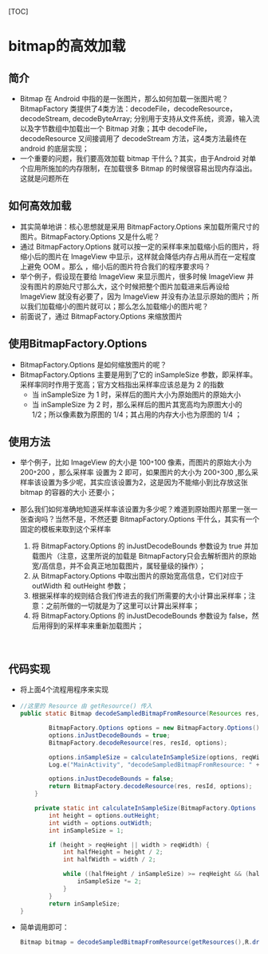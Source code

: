 [TOC]



# bitmap的高效加载

## 简介

- Bitmap 在 Android 中指的是一张图片，那么如何加载一张图片呢？BitmapFactory 类提供了4类方法：decodeFile，decodeResource，decodeStream, decodeByteArray; 分别用于支持从文件系统，资源，输入流以及字节数组中加载出一个 Bitmap 对象；其中 decodeFile，decodeResource 又间接调用了 decodeStream 方法，这4类方法最终在 android 的底层实现；
- 一个重要的问题，我们要高效加载 bitmap 干什么？其实，由于Android 对单个应用所施加的内存限制，在加载很多 Bitmap 的时候很容易出现内存溢出。这就是问题所在

## 如何高效加载

- 其实简单地讲：核心思想就是采用 BitmapFactory.Options 来加载所需尺寸的图片。BitmapFactory.Options 又是什么呢？
- 通过 BitmapFactory.Options 就可以按一定的采样率来加载缩小后的图片，将缩小后的图片在 ImageView 中显示，这样就会降低内存占用从而在一定程度上避免 OOM 。那么 ，缩小后的图片符合我们的程序要求吗？
- 举个例子，假设现在要给 ImageView 来显示图片，很多时候 ImageView 并没有图片的原始尺寸那么大，这个时候把整个图片加载进来后再设给ImageView 就没有必要了，因为 ImageView 并没有办法显示原始的图片；所以我们加载缩小的图片就可以；那么怎么加载缩小的图片呢？
- 前面说了，通过 BitmapFactory.Options 来缩放图片

## 使用BitmapFactory.Options

- BitmapFactory.Options 是如何缩放图片的呢？
- BitmapFactory.Options 主要是用到了它的 inSampleSize 参数，即采样率。采样率同时作用于宽高；官方文档指出采样率应该总是为 2 的指数
  - 当 inSampleSize 为 1 时，采样后的图片大小为原始图片的原始大小
  - 当 inSampleSize 为 2 时，那么采样后的图片其宽高均为原图大小的 1/2；所以像素数为原图的 1/4；其占用的内存大小也为原图的 1/4 ；

## 使用方法

- 举个例子，比如 ImageView 的大小是 100`*`100 像素，而图片的原始大小为 200`*`200 ，那么采样率 设置为 2 即可，如果图片的大小为 200`*`300 ,那么采样率该设置为多少呢，其实应该设置为2，这是因为不能缩小到比存放这张 bitmap 的容器的大小 还要小；

- 那么我们如何准确地知道采样率该设置为多少呢？难道到原始图片那里一张一张查询吗？当然不是，不然还要 BitmapFactory.Options 干什么，其实有一个固定的模板来取到这个采样率

  1. 将 BitmapFactory.Options 的 inJustDecodeBounds 参数设为 true 并加载图片（注意，这里所说的加载是 BitmapFactory只会去解析图片的原始宽/高信息，并不会真正地加载图片，属轻量级的操作）；
  2. 从 BitmapFactory.Options 中取出图片的原始宽高信息，它们对应于 outWidth 和 outHeight 参数；
  3. 根据采样率的规则结合我们传进去的我们所需要的大小计算出采样率；注意：之前所做的一切就是为了这里可以计算出采样率；
  4. 将 BitmapFactory.Options 的 inJustDecodeBounds 参数设为 false，然后用得到的采样率来重新加载图片；

  ​

## 代码实现

- 将上面4个流程用程序来实现

- ```java
  //这里的 Resource 由 getResource() 传入
  public static Bitmap decodeSampledBitmapFromResource(Resources res, int resId, int reqWidth, int reqHeight) {

          BitmapFactory.Options options = new BitmapFactory.Options();
          options.inJustDecodeBounds = true;
          BitmapFactory.decodeResource(res, resId, options);

          options.inSampleSize = calculateInSampleSize(options, reqWidth, reqHeight);
          Log.e("MainActivity", "decodeSampledBitmapFromResource: " + options.inSampleSize);

          options.inJustDecodeBounds = false;
          return BitmapFactory.decodeResource(res, resId, options);
      }

      private static int calculateInSampleSize(BitmapFactory.Options options, int reqWidth, int reqHeight) {
          int height = options.outHeight;
          int width = options.outWidth;
          int inSampleSize = 1;

          if (height > reqHeight || width > reqWidth) {
              int halfHeight = height / 2;
              int halfWidth = width / 2;

              while ((halfHeight / inSampleSize) >= reqHeight && (halfWidth / inSampleSize) >= 					reqWidth) {
                  inSampleSize *= 2;
              }
          }
          return inSampleSize;
  }
  ```

- 简单调用即可：

  ```java
  Bitmap bitmap = decodeSampledBitmapFromResource(getResources(),R.drawable.aaa,100,100);
  ```

  ​